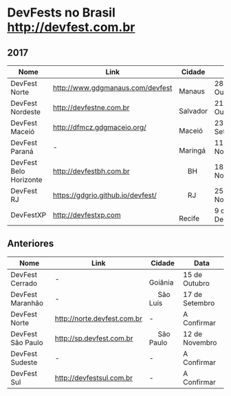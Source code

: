 DevFests no Brasil http://devfest.com.br
==============

## 2017

Nome               | Link    | Cidade   | Data
---                | ---     | ---      | ---
DevFest Norte | http://www.gdgmanaus.com/devfest | <img src="http://www.estadosecapitaisdobrasil.com/wp-content/uploads/2014/09/bandeira-manaus-150x150.jpg" width=16/> Manaus | 28 de Outubro
DevFest Nordeste | http://devfestne.com.br | <img src="http://www.estadosecapitaisdobrasil.com/wp-content/uploads/2014/09/bandeira-salvador-150x150.png" width=16/> Salvador | 21 de Outubro
DevFest Maceió | http://dfmcz.gdgmaceio.org/ | <img src="http://www.estadosecapitaisdobrasil.com/wp-content/uploads/2014/09/bandeira-maceio-150x150.jpg" width=16/> Maceió | 23 de Setembro
DevFest Paraná | - | <img src="http://www.estadosecapitaisdobrasil.com/wp-content/uploads/2014/09/icone-parana.png" width=16/> Maringá | 11 de Novembro
DevFest Belo Horizonte | http://devfestbh.com.br | <img src="http://www.estadosecapitaisdobrasil.com/wp-content/uploads/2014/09/bandeira-belo-horizonte-150x150.png" width=16/> BH | 18 de Novembro
DevFest RJ | https://gdgrio.github.io/devfest/ | <img src="https://www.estadosecapitaisdobrasil.com/wp-content/uploads/2014/09/bandeira-rio-de-janeiro-150x150.png" width=16/> RJ | 25 de Novembro
DevFestXP | http://devfestxp.com | <img src="http://www.estadosecapitaisdobrasil.com/wp-content/uploads/2014/09/bandeira-recife-150x150.png" width=16/> Recife | 9 de Dezembro

## Anteriores
Nome               | Link    | Cidade   | Data
---                | ---     | ---      | ---
DevFest Cerrado | - | <img src="http://www.estadosecapitaisdobrasil.com/wp-content/uploads/2014/09/bandeira-goiania-105x72.png" width=16/> Goiânia | 15 de Outubro
DevFest Maranhão | - | <img src="http://www.estadosecapitaisdobrasil.com/wp-content/uploads/2014/09/bandeira-sao-luis-150x150.jpg" width=16/> São Luís | 17 de Setembro
DevFest Norte | http://norte.devfest.com.br | - | A Confirmar
DevFest São Paulo | http://sp.devfest.com.br | <img src="http://www.estadosecapitaisdobrasil.com/wp-content/uploads/2014/09/bandeira-sao-paulo1-105x70.png" width=16/> São Paulo | 12 de Novembro
DevFest Sudeste | - | - | A Confirmar
DevFest Sul | http://devfestsul.com.br | - | A Confirmar
